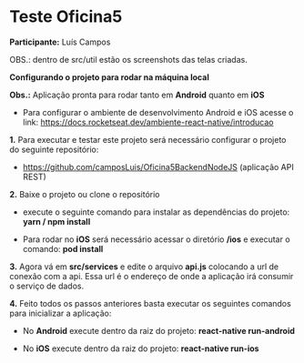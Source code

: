 # Teste Oficina5

<b>Participante:</b> Luís Campos

OBS.: dentro de src/util estão os screenshots das telas criadas.

<b>Configurando o projeto para rodar na máquina local</b>

<b>Obs.:</b> Aplicação pronta para rodar tanto em <b>Android</b> quanto em <b>iOS</b>

- Para configurar o ambiente de desenvolvimento Android e iOS acesse o link: https://docs.rocketseat.dev/ambiente-react-native/introducao

<b>1.</b> Para executar e testar este projeto será necessário configurar o projeto do seguinte repositório:

- https://github.com/camposLuis/Oficina5BackendNodeJS (aplicação API REST)

<b>2.</b> Baixe o projeto ou clone o repositório

- execute o seguinte comando para instalar as dependências do projeto:
  <b>yarn / npm install</b>

- Para rodar no <b>iOS</b> será necessário acessar o diretório <b>/ios</b> e executar o comando: <b>pod install</b>

<b>3.</b> Agora vá em <b>src/services</b> e edite o arquivo <b>api.js</b> colocando a url de conexão com a api. Essa url é o endereço de onde a aplicação irá consumir o serviço de dados.

<b>4.</b> Feito todos os passos anteriores basta executar os seguintes comandos para inicializar a aplicação:

- No <b>Android</b> execute dentro da raiz do projeto: <b>react-native run-android</b>

- No <b>iOS</b> execute dentro da raiz do projeto: <b>react-native run-ios</b>
